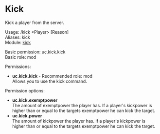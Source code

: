 Kick
====
Kick a player from the server.

Usage: /kick \<Player\> \[Reason\]<br>
Aliases: kick<br>
Module: [kick](../modules/kick.md)<br>

Basic permission: uc.kick.kick<br>
Basic role: mod<br>

Permissions: <br>
* **uc.kick.kick** - Recommended role: mod<br>Allows you to use the kick command.

Permission options: <br>
* **uc.kick.exemptpower**<br>The amount of exemptpower the player has. If a player's kickpower is higher than or equal to the targets exemptpower he can kick the target.
* **uc.kick.power**<br>The amount of kickpower the player has. If a player's kickpower is higher than or equal to the targets exemptpower he can kick the target.
